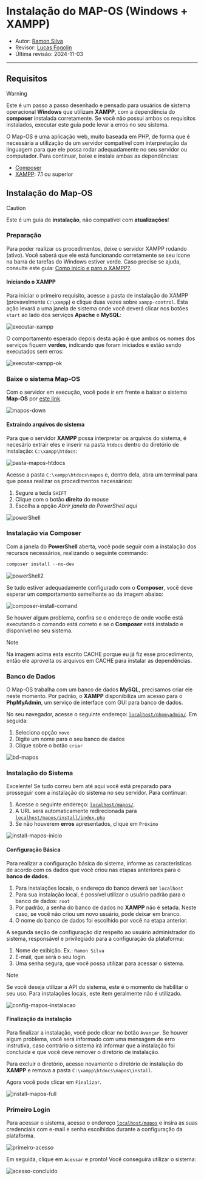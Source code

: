 # Instalação do MAP-OS (Windows + XAMPP)

- Autor: [Ramon Silva](https://github.com/RamonSilva20)
- Revisor: [Lucas Fogolin](https://github.com/fogolin)
- Última revisão: 2024-11-03

---

## Requisitos

> [!WARNING]
> Este é um passo a passo desenhado e pensado para usuários de sistema operacional **Windows** que utilizam **XAMPP**, com a dependência do **composer** instalada corretamente. Se você não possui ambos os requisitos instalados, executar este guia pode levar a erros no seu sistema.

O Map-OS é uma aplicação web, muito baseada em PHP, de forma que é necessária a utilização de um servidor compatível com interpretação da linguagem para que ele possa rodar adequadamente no seu servidor ou computador. Para continuar, baixe e instale ambas as dependências:

- [Composer](https://getcomposer.org/Composer-Setup.exe)
- [XAMPP](https://www.apachefriends.org/download.html): 7.1 ou superior

## Instalação do Map-OS

> [!CAUTION]
> Este é um guia de **instalação**, não compatível com **atualizações**!

### Preparação

Para poder realizar os procedimentos, deixe o servidor XAMPP rodando (ativo). Você saberá que ele está funcionando corretamente se seu ícone na barra de tarefas do Windows estiver verde. Caso precise se ajuda, consulte este guia: [Como inicio e paro o XAMPP?](https://www.apachefriends.org/pt_br/faq_windows.html).

#### Iniciando o XAMPP

Para iniciar o primeiro requisito, acesse a pasta de instalação do XAMPP (provavelmente `C:\xampp`) e clique duas vezes sobre `xampp-control`. Esta ação levará a uma janela de sistema onde você deverá clicar nos botões `start` ao lado dos serviços **Apache** e **MySQL**:

![executar-xampp](./assets/install_windows_xampp_img01.jpg)

O comportamento esperado depois desta ação é que ambos os nomes dos serviços fiquem **verdes**, indicando que foram iniciados e estão sendo executados sem erros:

![executar-xampp-ok](./assets/install_windows_xampp_img02.jpg)

### Baixe o sistema Map-OS

Com o servidor em execução, você pode ir em frente e baixar o sistema **Map-OS** por [este link](https://github.com/RamonSilva20/mapos/releases).

![mapos-down](./assets/install_windows_xampp_img03.jpg)

#### Extraindo arquivos do sistema

Para que o servidor **XAMPP** possa interpretar os arquivos do sistema, é necesário extrair eles e inserir na pasta `htdocs` dentro do diretório de instalação: `C:\xampp\htdocs`:

![pasta-mapos-htdocs](./assets/install_windows_xampp_img04.jpg)

Acesse a pasta `C:\xampp\htdocs\mapos` e, dentro dela, abra um terminal para que possa realizar os procedimentos necessários:

1. Segure a tecla `SHIFT`
2. Clique com o botão **direito** do mouse
3. Escolha a opção _Abrir janela do PowerShell aqui_

![powerShell](./assets/install_windows_xampp_img05.jpg)

### Instalação via Composer

Com a janela do **PowerShell** aberta, você pode seguir com a instalação dos recursos necessários, realizando o seguinte commando:

```PowerShell
composer install --no-dev
```

![powerShell2](./assets/install_windows_xampp_img06.jpg)

Se tudo estiver adequadamente configurado com o **Composer**, você deve esperar um comportamento semelhante ao da imagem abaixo:

![composer-install-comand](./assets/install_windows_xampp_img07.jpg)

Se houver algum problema, confira se o endereço de onde voc6e está executando o comando está correto e se o **Composer** está instalado e disponível no seu sistema.

> [!NOTE]
> Na imagem acima esta escrito CACHE porque eu já fiz esse procedimento, então ele aproveita os arquivos em CACHE para instalar as dependências.

### Banco de Dados

O Map-OS trabalha com um banco de dados **MySQL**, precisamos criar ele neste momento. Por padrão, o **XAMPP** disponibiliza um acesso para o **PhpMyAdmin**, um serviço de interface com GUI para banco de dados.

No seu navegador, acesse o seguinte endereço: [`localhost/phpmyadmin/`](http://localhost/phpmyadmin/). Em seguida:

1. Seleciona opção `novo`
2. Digite um nome para o seu banco de dados
3. Clique sobre o botão `criar`

![bd-mapos](./assets/install_windows_xampp_img08.jpg)

### Instalação do Sistema

Excelente! Se tudo correu bem até aqui você está preparado para prosseguir com a instalação do sistema no seu servidor. Para continuar:

1. Acesse o seguinte endereço: [`localhost/mapos/`](http://localhost/mapos/).
2. A URL será automaticamente redirecionada para [`localhost/mapos/install/index.php`](http://localhost/mapos/install/index.php)
3. Se não houverem **erros** apresentados, clique em `Próximo`

![install-mapos-inicio](./assets/install_windows_xampp_img09.jpg)

#### Configuração Básica

Para realizar a configuração básica do sistema, informe as características de acordo com os dados que você criou nas etapas anteriores para o **banco de dados**.

1. Para instalações locais, o endereço do banco deverá ser `localhost`
2. Para sua instalação local, é possível utilizar o usuário padrão para o banco de dados: `root`
3. Por padrão, a senha do banco de dados no **XAMPP** não é setada. Neste caso, se você não criou um novo usuário, pode deixar em branco.
4. O nome do banco de dados foi escolhido por você na etapa anterior.

A segunda seção de configuração diz respeito ao usuário administrador do sistema, responsável e privilegiado para a configuração da plataforma:

1. Nome de exibição. Ex.: `Ramon Silva`
2. E-mail, que será o seu login.
3. Uma senha segura, que você possa utilizar para acessar o sistema.

> [!NOTE]
> Se você deseja utilizar a API do sistema, este é o momento de habilitar o seu uso. Para instalações locais, este item geralmente não é utilizado.

![config-mapos-instalacao](./assets/install_windows_xampp_img10.jpg)

#### Finalização da instalação

Para finalizar a instalação, você pode clicar no botão `Avançar`. Se houver algum problema, você será informado com uma mensagem de erro instrutiva, caso contrário o sistema irá informar que a instalação foi concluida e que você deve remover o diretório de instalação.

Para excluir o diretório, acesse novamente o diretório de instalação do **XAMPP** e remova a pasta `C:\xampp\htdocs\mapos\install`.

Agora você pode clicar em `Finalizar`.

![install-mapos-full](./assets/install_windows_xampp_img11.jpg)

### Primeiro Login

Para acessar o sistema, acesse o endereço [`localhost/mapos`](http://localhost/mapos/index.php/login) e insira as suas credenciais com e-mail e senha escolhidos durante a configuração da plataforma.

![primeiro-acesso](./assets/install_windows_xampp_img12.jpg)

Em seguida, clique em `Acessar` e pronto! Você conseguira utilizar o sistema:

![acesso-concluido](./assets/install_windows_xampp_img13.jpg)

